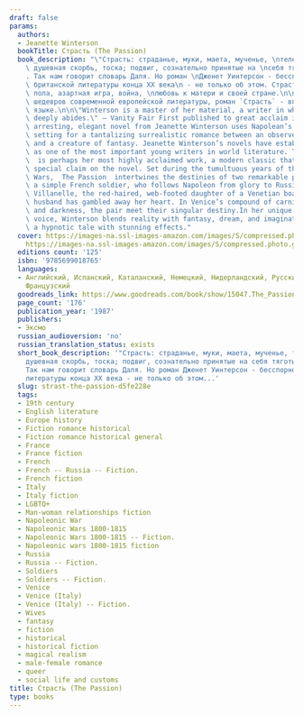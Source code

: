 ```yaml
---
draft: false
params:
  authors:
  - Jeanette Winterson
  bookTitle: Страсть (The Passion)
  book_description: "\"Страсть: страданье, муки, маета, мученье, \nтелесная боль,\
    \ душевная скорбь, тоска; подвиг, сознательно принятые на \nсебя тяготы, мученичество\"\
    . Так нам говорит словарь Даля. Но роман \nДженет Уинтерсон - бесспорной звезды\
    \ британской литературы конца XX века\n - не только об этом. Страстны влечения\
    \ пола, азартная игра, война, \nлюбовь к матери и своей стране.\n\nОдин из маленьких\
    \ шедевров современной европейской литературы, роман `Страсть` - впервые на русском\
    \ языке.\n\n\"Winterson is a master of her material, a writer in whom great talent\
    \ deeply abides.\" — Vanity Fair First published to great acclaim in 1987, this\
    \ arresting, elegant novel from Jeanette Winterson uses Napolean’s Europe as the\
    \ setting for a tantalizing surrealistic romance between an observer of history\
    \ and a creature of fantasy. Jeanette Winterson’s novels have established her\
    \ as one of the most important young writers in world literature. The Passion\
    \  is perhaps her most highly acclaimed work, a modern classic that confirms her\
    \ special claim on the novel. Set during the tumultuous years of the Napoleonic\
    \ Wars,  The Passion  intertwines the destinies of two remarkable people: Henri,\
    \ a simple French soldier, who follows Napoleon from glory to Russian ruin; and\
    \ Villanelle, the red-haired, web-footed daughter of a Venetian boatman, whose\
    \ husband has gambled away her heart. In Venice’s compound of carnival, chance,\
    \ and darkness, the pair meet their singular destiny.In her unique and mesmerizing\
    \ voice, Winterson blends reality with fantasy, dream, and imagination to weave\
    \ a hypnotic tale with stunning effects."
  cover: https://images-na.ssl-images-amazon.com/images/S/compressed.photo.goodreads.com/books/1203799610i/2885232.jpg,
    https://images-na.ssl-images-amazon.com/images/S/compressed.photo.goodreads.com/books/1388187737i/15047.jpg
  editions count: '125'
  isbn: '9785699018765'
  languages:
  - Английский, Испанский, Каталанский, Немецкий, Нидерландский, Русский, Турецкий,
    Французский
  goodreads_link: https://www.goodreads.com/book/show/15047.The_Passion
  page_count: '176'
  publication_year: '1987'
  publishers:
  - Эксмо
  russian_audioversion: 'no'
  russian_translation_status: exists
  short_book_description: '"Страсть: страданье, муки, маета, мученье, телесная боль,
    душевная скорбь, тоска; подвиг, сознательно принятые на себя тяготы, мученичество".
    Так нам говорит словарь Даля. Но роман Дженет Уинтерсон - бесспорной звезды британской
    литературы конца XX века - не только об этом...'
  slug: strast-the-passion-d5fe228e
  tags:
  - 19th century
  - English literature
  - Europe history
  - Fiction romance historical
  - Fiction romance historical general
  - France
  - France fiction
  - French
  - French -- Russia -- Fiction.
  - French fiction
  - Italy
  - Italy fiction
  - LGBTQ+
  - Man-woman relationships fiction
  - Napoleonic War
  - Napoleonic Wars 1800-1815
  - Napoleonic Wars 1800-1815 -- Fiction.
  - Napoleonic wars 1800-1815 fiction
  - Russia
  - Russia -- Fiction.
  - Soldiers
  - Soldiers -- Fiction.
  - Venice
  - Venice (Italy)
  - Venice (Italy) -- Fiction.
  - Wives
  - fantasy
  - fiction
  - historical
  - historical fiction
  - magical realism
  - male-female romance
  - queer
  - social life and customs
title: Страсть (The Passion)
type: books
---
```

